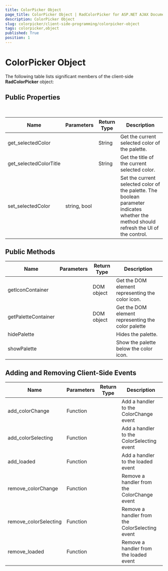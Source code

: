 ```yaml
---
title: ColorPicker Object
page_title: ColorPicker Object | RadColorPicker for ASP.NET AJAX Documentation
description: ColorPicker Object
slug: colorpicker/client-side-programming/colorpicker-object
tags: colorpicker,object
published: True
position: 1
---
```


# ColorPicker Object



The following table lists significant members of the client-side **RadColorPicker** object:

## Public Properties


 

| Name | Parameters | Return Type | Description |
| ------ | ------ | ------ | ------ |
|get_selectedColor||String|Get the current selected color of the palette.|
|get_selectedColorTitle||String|Get the title of the current selected color.|
|set_selectedColor|string, bool||Set the current selected color of the palette. The boolean parameter indicates whether the method should refresh the UI of the control.|

## Public Methods




| Name | Parameters | Return Type | Description |
| ------ | ------ | ------ | ------ |
|getIconContainer||DOM object|Get the DOM element representing the color icon.|
|getPaletteContainer||DOM object|Get the DOM element representing the color palette|
|hidePalette|||Hides the palette.|
|showPalette|||Show the palette below the color icon.|

## Adding and Removing Client-Side Events



| Name | Parameters | Return Type | Description |
| ------ | ------ | ------ | ------ |
|add_colorChange|Function||Add a handler to the ColorChange event|
|add_colorSelecting|Function||Add a handler to the ColorSelecting event|
|add_loaded|Function||Add a handler to the loaded event|
|remove_colorChange|Function||Remove a handler from the ColorChange event|
|remove_colorSelecting|Function||Remove a handler from the ColorSelecting event|
|remove_loaded|Function||Remove a handler from the loaded event|
